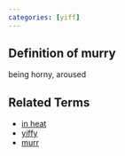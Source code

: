 ```yaml
---
categories: [yiff]
---
```


## Definition of murry

being horny, aroused

## Related Terms

- [in heat](./in%20heat)
- [yiffy](./yiffy)
- [murr](./murr)
